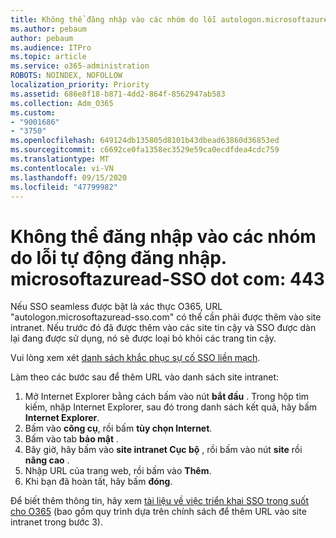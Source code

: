 ```yaml
---
title: Không thể đăng nhập vào các nhóm do lỗi autologon.microsoftazuread-sso.com:443
ms.author: pebaum
author: pebaum
ms.audience: ITPro
ms.topic: article
ms.service: o365-administration
ROBOTS: NOINDEX, NOFOLLOW
localization_priority: Priority
ms.assetid: 686e8f18-b871-4dd2-864f-8562947ab583
ms.collection: Adm_O365
ms.custom:
- "9001686"
- "3750"
ms.openlocfilehash: 649124db135805d8101b43dbead63860d36853ed
ms.sourcegitcommit: c6692ce0fa1358ec3529e59ca0ecdfdea4cdc759
ms.translationtype: MT
ms.contentlocale: vi-VN
ms.lasthandoff: 09/15/2020
ms.locfileid: "47799982"
---
```

# <a name="unable-to-log-into-teams-due-to-error-autologonmicrosoftazuread-sso-dot-com443"></a>Không thể đăng nhập vào các nhóm do lỗi tự động đăng nhập. microsoftazuread-SSO dot com: 443

Nếu SSO seamless được bật là xác thực O365, URL "autologon.microsoftazuread-sso.com" có thể cần phải được thêm vào site intranet.  Nếu trước đó đã được thêm vào các site tin cậy và SSO được dàn lại đang được sử dụng, nó sẽ được loại bỏ khỏi các trang tin cậy.

Vui lòng xem xét [danh sách khắc phục sự cố SSO liền mạch](https://docs.microsoft.com/azure/active-directory/hybrid/tshoot-connect-sso#troubleshooting-checklist).

Làm theo các bước sau để thêm URL vào danh sách site intranet:

1. Mở Internet Explorer bằng cách bấm vào nút **bắt đầu** . Trong hộp tìm kiếm, nhập Internet Explorer, sau đó trong danh sách kết quả, hãy bấm **Internet Explorer**.
2. Bấm vào **công cụ**, rồi bấm **tùy chọn Internet**.
3. Bấm vào tab **bảo mật** .
4. Bây giờ, hãy bấm vào **site intranet Cục bộ** , rồi bấm vào nút **site** rồi **nâng cao** .
5. Nhập URL của trang web, rồi bấm vào **Thêm**.
6. Khi bạn đã hoàn tất, hãy bấm **đóng**.

Để biết thêm thông tin, hãy xem [tài liệu về việc triển khai SSO trong suốt cho O365](https://docs.microsoft.com/azure/active-directory/hybrid/how-to-connect-sso-quick-start) (bao gồm quy trình dựa trên chính sách để thêm URL vào site intranet trong bước 3).
